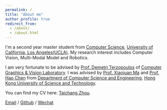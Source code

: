 ```yaml
---
permalink: /
title: "About me"
author_profile: true
redirect_from: 
  - /about/
  - /about.html
---
```


I'm a second year master student from [Computer Science](https://www.cs.ucla.edu/), [University of California, Los Angeles(UCLA)](https://www.ucla.edu/). My research interest includes Computer Vision, Multi-Modal Model and Robotics.

I am very fortunate to be advised by [Prof. Demetri Terzopoulos](https://web.cs.ucla.edu/~dt/) of [Computer Graphics & Vision Laboratory](http://gravilab.cs.ucla.edu/). I was advised by [Prof. Xiaojuan Ma](https://www.cse.ust.hk/~mxj/) and [Prof. Hao Chen](https://cse.hkust.edu.hk/~jhc/) from [Department of Computer Science and Engineering](https://cse.hkust.edu.hk/), [Hong Kong University of Science and Technology](https://hkust.edu.hk/).

You can find my CV here: [Taichang Zhou](../assets/Resume.pdf).

[Email](mailto:tzhouam@ucla.edu) / [Github](https://github.com/tzhouam) / [Wechat](../images/wechat.jpg) 
